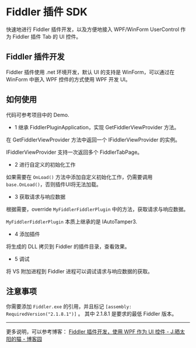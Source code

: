 # Fiddler 插件 SDK 

快速地进行 Fiddler 插件开发，以及方便地接入 WPF/WinForm UserControl 作为 Fiddler 插件 Tab 的 UI 控件。

## Fiddler 插件开发

Fiddler 插件使用 .net 环境开发，默认 UI 的支持是 WinForm，可以通过在 WinForm 中嵌入 WPF 控件的方式使用 WPF 开发 UI。

## 如何使用

代码可参考项目中的 Demo.

* 1 继承 FiddlerPluginApplication，实现 GetFiddlerViewProvider 方法。

在 GetFiddlerViewProvider 方法中返回一个 IFiddlerViewProvider 的实例。

IFiddlerViewProvider 支持一次返回多个 FiddlerTabPage。

* 2 进行自定义的初始化工作

如果需要在 `OnLoad()` 方法中添加自定义初始化工作，仍需要调用 `base.OnLoad()`，否则插件UI将无法加载。

* 3 获取请求与响应数据

根据需要，override `MyFiddlerFiddlerPlugin` 中的方法，获取请求与响应数据。

`MyFiddlerFiddlerPlugin` 本质上继承的是 IAutoTamper3.

* 4 添加插件

将生成的 DLL 拷贝到 Fiddler 的插件目录，查看效果。

* 5 调试

将 VS 附加进程到 Fiddler 进程可以调试请求与响应数据的获取。

## 注意事项

你需要添加 `Fiddler.exe` 的引用，并且标记 `[assembly: RequiredVersion("2.1.8.1")]` 。
其中 2.1.8.1 是要求的最低 Fiddler 版本。

---

更多说明，可以参考博客：
[Fiddler 插件开发，使用 WPF 作为 UI 控件 - J.晒太阳的猫 - 博客园](https://www.cnblogs.com/jasongrass/p/12039575.html ) 

